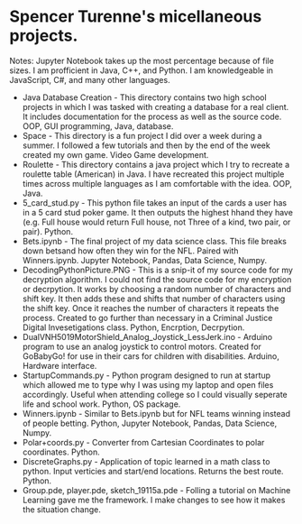 # Spencer Turenne's micellaneous projects.
Notes: Jupyter Notebook takes up the most percentage because of file sizes. I am profficient in Java, C++, and Python. I am knowledgeable in JavaScript, C#, and many other languages.

* Java Database Creation - This directory contains two high school projects in which I was tasked with creating a database for a real client. It includes documentation for the process as well as the source code. OOP, GUI programming, Java, database.
* Space - This directory is a fun project I did over a week during a summer.  I followed a few tutorials and then by the end of the week created my own game. Video Game development.
* Roulette - This directory contains a java project which I try to recreate a roulette table (American) in Java. I have recreated this project multiple times across multiple languages as I am comfortable with the idea. OOP, Java.
* 5_card_stud.py - This python file takes an input of the cards a user has in a 5 card stud poker game. It then outputs the highest hhand they have (e.g. Full house would return Full house, not Three of a kind, two pair, or pair). Python.
* Bets.ipynb - The final project of my data science class. This file breaks down betsand how often they win for the NFL. Paired with Winners.ipynb. Jupyter Notebook, Pandas, Data Science, Numpy.
* DecodingPythonPicture.PNG - This is a snip-it of my source code for my decryption algorithm. I could not find the source code for my encryption or decrpytion. It works by choosing a random number of characters and shift key. It then adds these and shifts that number of characters using the shift key. Once it reaches the number of characters it repeats the process. Created to go further than necessary in a Criminal Justice Digital Invesetigations class. Python, Encrption, Decrpytion.
* DualVNH5019MotorShield_Analog_Joystick_LessJerk.ino - Arduino program to use an analog joystick to control motors. Created for GoBabyGo! for use in their cars for children with disabilities. Arduino, Hardware interface.
* StartupCommands.py - Python program designed to run at startup which allowed me to type why I was using my laptop and open files accordingly. Useful when attending college so I could visually seperate life and school work. Python, OS package.
* Winners.ipynb - Similar to Bets.ipynb but for NFL teams winning instead of people betting. Python, Jupyter Notebook, Pandas, Data Science, Numpy.
* Polar+coords.py - Converter from Cartesian Coordinates to polar coordinates. Python.
* DiscreteGraphs.py - Application of topic learned in a math class to python. Input verticies and start/end locations. Returns the best route. Python.
* Group.pde, player.pde, sketch_19115a.pde - Folling a tutorial on Machine Learning gave me the framework. I make changes to see how it makes the situation change.
